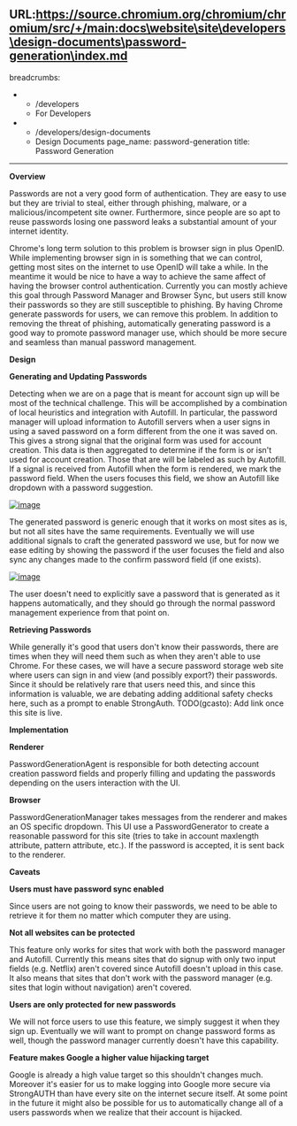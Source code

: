 URL:https://source.chromium.org/chromium/chromium/src/+/main:docs\website\site\developers\design-documents\password-generation\index.md
---
breadcrumbs:
- - /developers
  - For Developers
- - /developers/design-documents
  - Design Documents
page_name: password-generation
title: Password Generation
---

**Overview**

Passwords are not a very good form of authentication. They are easy to use but
they are trivial to steal, either through phishing, malware, or a
malicious/incompetent site owner. Furthermore, since people are so apt to reuse
passwords losing one password leaks a substantial amount of your internet
identity.

Chrome's long term solution to this problem is browser sign in plus OpenID.
While implementing browser sign in is something that we can control, getting
most sites on the internet to use OpenID will take a while. In the meantime it
would be nice to have a way to achieve the same affect of having the browser
control authentication. Currently you can mostly achieve this goal through
Password Manager and Browser Sync, but users still know their passwords so they
are still susceptible to phishing. By having Chrome generate passwords for
users, we can remove this problem. In addition to removing the threat of
phishing, automatically generating password is a good way to promote password
manager use, which should be more secure and seamless than manual password
management.

**Design**

**Generating and Updating Passwords**

Detecting when we are on a page that is meant for account sign up will be most
of the technical challenge. This will be accomplished by a combination of local
heuristics and integration with Autofill. In particular, the password manager
will upload information to Autofill servers when a user signs in using a saved
password on a form different from the one it was saved on. This gives a strong
signal that the original form was used for account creation. This data is then
aggregated to determine if the form is or isn't used for account creation. Those
that are will be labeled as such by Autofill. If a signal is received from
Autofill when the form is rendered, we mark the password field. When the users
focuses this field, we show an Autofill like dropdown with a password
suggestion.

[<img alt="image"
src="/developers/design-documents/password-generation/GenerationUI.png">](/developers/design-documents/password-generation/GenerationUI.png)

The generated password is generic enough that it works on most sites as is, but
not all sites have the same requirements. Eventually we will use additional
signals to craft the generated password we use, but for now we ease editing by
showing the password if the user focuses the field and also sync any changes
made to the confirm password field (if one exists).

[<img alt="image"
src="/developers/design-documents/password-generation/EditingUI.png">](/developers/design-documents/password-generation/EditingUI.png)

The user doesn't need to explicitly save a password that is generated as it
happens automatically, and they should go through the normal password management
experience from that point on.

**Retrieving Passwords**

While generally it's good that users don't know their passwords, there are times
when they will need them such as when they aren't able to use Chrome. For these
cases, we will have a secure password storage web site where users can sign in
and view (and possibly export?) their passwords. Since it should be relatively
rare that users need this, and since this information is valuable, we are
debating adding additional safety checks here, such as a prompt to enable
StrongAuth. TODO(gcasto): Add link once this site is live.

**Implementation**

**Renderer**

PasswordGenerationAgent is responsible for both detecting account creation
password fields and properly filling and updating the passwords depending on the
users interaction with the UI.

**Browser**

PasswordGenerationManager takes messages from the renderer and makes an OS
specific dropdown. This UI use a PasswordGenerator to create a reasonable
password for this site (tries to take in account maxlength attribute, pattern
attribute, etc.). If the password is accepted, it is sent back to the renderer.

**Caveats**

**Users must have password sync enabled**

Since users are not going to know their passwords, we need to be able to
retrieve it for them no matter which computer they are using.

**Not all websites can be protected**

This feature only works for sites that work with both the password manager and
Autofill. Currently this means sites that do signup with only two input fields
(e.g. Netflix) aren't covered since Autofill doesn't upload in this case. It
also means that sites that don't work with the password manager (e.g. sites that
login without navigation) aren't covered.

**Users are only protected for new passwords**

We will not force users to use this feature, we simply suggest it when they sign
up. Eventually we will want to prompt on change password forms as well, though
the password manager currently doesn't have this capability.

**Feature makes Google a higher value hijacking target**

Google is already a high value target so this shouldn't changes much. Moreover
it's easier for us to make logging into Google more secure via StrongAUTH than
have every site on the internet secure itself. At some point in the future it
might also be possible for us to automatically change all of a users passwords
when we realize that their account is hijacked.
